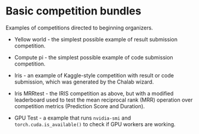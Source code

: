 Basic competition bundles
=========================

Examples of competitions directed to beginning organizers.

* Yellow world - the simplest possible example of result submission competition.

* Compute pi - the simplest possible example of code submission competition.

* Iris - an example of Kaggle-style competition with result or code submission, which was generated by the Chalab wizard.

* Iris MRRtest - the IRIS competition as above, but with a modified leaderboard used to test the mean reciprocal rank (MRR) operation over competition metrics (Prediction Score and Duration).

* GPU Test - a example that runs `nvidia-smi` and `torch.cuda.is_available()` to check if GPU workers are working.
